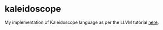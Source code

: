 # kaleidoscope
My implementation of Kaleidoscope language as per the LLVM tutorial [here](http://llvm.org/docs/tutorial).


